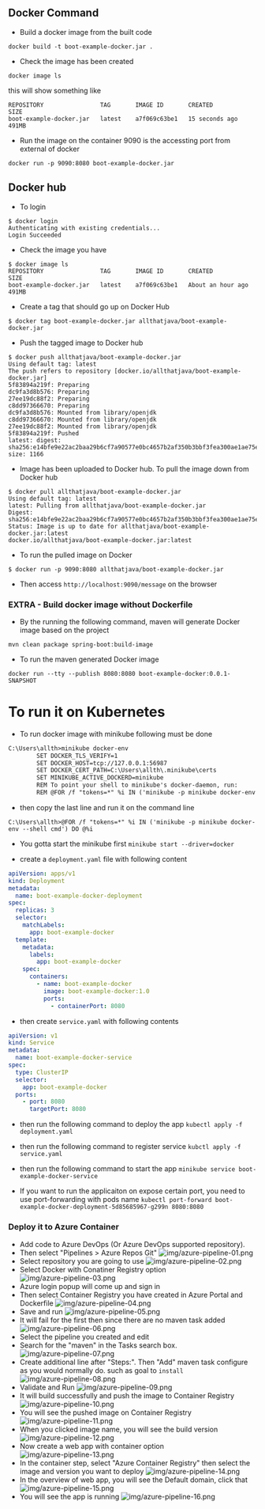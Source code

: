 ## Docker Command 
* Build a docker image from the built code
```
docker build -t boot-example-docker.jar .
```

* Check the image has been created
```
docker image ls
```
this will show something like
```
REPOSITORY                TAG       IMAGE ID       CREATED          SIZE
boot-example-docker.jar   latest    a7f069c63be1   15 seconds ago   491MB
```
* Run the image on the container
9090 is the accessting port from external of docker
```
docker run -p 9090:8080 boot-example-docker.jar
```

## Docker hub
* To login
```
$ docker login
Authenticating with existing credentials...
Login Succeeded
```
* Check the image you have
```
$ docker image ls
REPOSITORY                TAG       IMAGE ID       CREATED             SIZE
boot-example-docker.jar   latest    a7f069c63be1   About an hour ago   491MB
```
* Create a tag that should go up on Docker Hub
```
$ docker tag boot-example-docker.jar allthatjava/boot-example-docker.jar
```
* Push the tagged image to Docker hub
```
$ docker push allthatjava/boot-example-docker.jar
Using default tag: latest
The push refers to repository [docker.io/allthatjava/boot-example-docker.jar]
5f83894a219f: Preparing
dc9fa3d8b576: Preparing
27ee19dc88f2: Preparing
c8dd97366670: Preparing
dc9fa3d8b576: Mounted from library/openjdk
c8dd97366670: Mounted from library/openjdk
27ee19dc88f2: Mounted from library/openjdk
5f83894a219f: Pushed
latest: digest: sha256:e14bfe9e22ac2baa29b6cf7a90577e0bc4657b2af350b3bbf3fea300ae1ae75e size: 1166
```
* Image has been uploaded to Docker hub. To pull the image down from Docker hub
```
$ docker pull allthatjava/boot-example-docker.jar
Using default tag: latest
latest: Pulling from allthatjava/boot-example-docker.jar
Digest: sha256:e14bfe9e22ac2baa29b6cf7a90577e0bc4657b2af350b3bbf3fea300ae1ae75e
Status: Image is up to date for allthatjava/boot-example-docker.jar:latest
docker.io/allthatjava/boot-example-docker.jar:latest
```

* To run the pulled image on Docker
```
$ docker run -p 9090:8080 allthatjava/boot-example-docker.jar
```
* Then access `http://localhost:9090/message` on the browser

### EXTRA - Build docker image without Dockerfile
* By the running the following command, maven will generate Docker image based on the project
```
mvn clean package spring-boot:build-image
```
* To run the maven generated Docker image
```
docker run --tty --publish 8080:8080 boot-example-docker:0.0.1-SNAPSHOT
```

# To run it on Kubernetes
* To run docker image with minikube following must be done
```xml
C:\Users\allth>minikube docker-env
        SET DOCKER_TLS_VERIFY=1
        SET DOCKER_HOST=tcp://127.0.0.1:56987
        SET DOCKER_CERT_PATH=C:\Users\allth\.minikube\certs
        SET MINIKUBE_ACTIVE_DOCKERD=minikube
        REM To point your shell to minikube's docker-daemon, run:
        REM @FOR /f "tokens=*" %i IN ('minikube -p minikube docker-env --shell cmd') DO @%i
```
* then copy the last line and run it on the command line
```
C:\Users\allth>@FOR /f "tokens=*" %i IN ('minikube -p minikube docker-env --shell cmd') DO @%i
```
* You gotta start the minikube first
  `minikube start --driver=docker`
 
* create a `deployment.yaml` file with following content
```yaml
apiVersion: apps/v1
kind: Deployment
metadata:
  name: boot-example-docker-deployment
spec:
  replicas: 3
  selector:
    matchLabels:
      app: boot-example-docker
  template:
    metadata:
      labels:
        app: boot-example-docker
    spec:
      containers:
        - name: boot-example-docker
          image: boot-example-docker:1.0
          ports:
            - containerPort: 8080
```
* then create `service.yaml` with following contents
```yaml
apiVersion: v1
kind: Service
metadata:
  name: boot-example-docker-service
spec:
  type: ClusterIP
  selector:
    app: boot-example-docker
  ports:
    - port: 8080
      targetPort: 8080
```
* then run the following command to deploy the app
`kubectl apply -f deployment.yaml`
* then run the following command to register service
`kubctl apply -f service.yaml`
* then run the following command to start the app
`minikube service boot-example-docker-service`

* If you want to run the applicaiton on expose certain port, you need to use port-forwarding with pods name
`kubectl port-forward boot-example-docker-deployment-5d85685967-g299n 8080:8080`


### Deploy it to Azure Container
* Add code to Azure DevOps (Or Azure DevOps supported repository).
* Then select "Pipelines > Azure Repos Git"
![img/azure-pipeline-01.png](img/azure-pipeline-01.png)
* Select repository you are going to use
![img/azure-pipeline-02.png](img/azure-pipeline-02.png)
* Select Docker with Conatiner Registry option
![img/azure-pipeline-03.png](img/azure-pipeline-03.png)
* Azure login popup will come up and sign in
* Then select Container Registry you have created in Azure Portal and Dockerfile
![img/azure-pipeline-04.png](img/azure-pipeline-04.png)
* Save and run
![img/azure-pipeline-05.png](img/azure-pipeline-05.png)
* It will fail for the first then since there are no maven task added
![img/azure-pipeline-06.png](img/azure-pipeline-06.png)
* Select the pipeline you created and edit
* Search for the "maven" in the Tasks search box.
![img/azure-pipeline-07.png](img/azure-pipeline-07.png)
* Create additional line after "Steps:". Then "Add" maven task configure as you would normally do. such as goal to `install`
![img/azure-pipeline-08.png](img/azure-pipeline-08.png)
* Validate and Run
![img/azure-pipeline-09.png](img/azure-pipeline-09.png)
* It will build successfully and push the image to Container Registry
![img/azure-pipeline-10.png](img/azure-pipeline-10.png)
* You will see the pushed image on Container Registry
![img/azure-pipeline-11.png](img/azure-pipeline-11.png)
* When you clicked image name, you will see the build version
![img/azure-pipeline-12.png](img/azure-pipeline-12.png)
* Now create a web app with container option
  ![img/azure-pipeline-13.png](img/azure-pipeline-13.png)
* In the container step, select "Azure Container Registry" then select the image and version you want to deploy
  ![img/azure-pipeline-14.png](img/azure-pipeline-14.png)
* In the overview of web app, you will see the Default domain, click that
  ![img/azure-pipeline-15.png](img/azure-pipeline-15.png)
* You will see the app is running
  ![img/azure-pipeline-16.png](img/azure-pipeline-16.png)